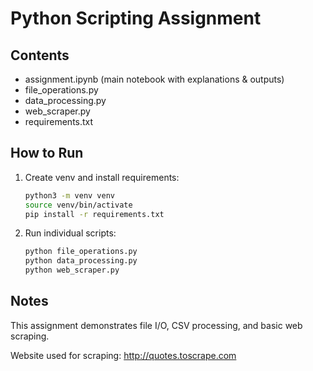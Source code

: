 # Python Scripting Assignment

## Contents
- assignment.ipynb (main notebook with explanations & outputs)
- file_operations.py
- data_processing.py
- web_scraper.py
- requirements.txt

## How to Run
1. Create venv and install requirements:
   ```bash
   python3 -m venv venv
   source venv/bin/activate
   pip install -r requirements.txt

2. Run individual scripts:
   ```bash
   python file_operations.py
   python data_processing.py
   python web_scraper.py


## Notes

This assignment demonstrates file I/O, CSV processing, and basic web scraping.

Website used for scraping: http://quotes.toscrape.com
 
